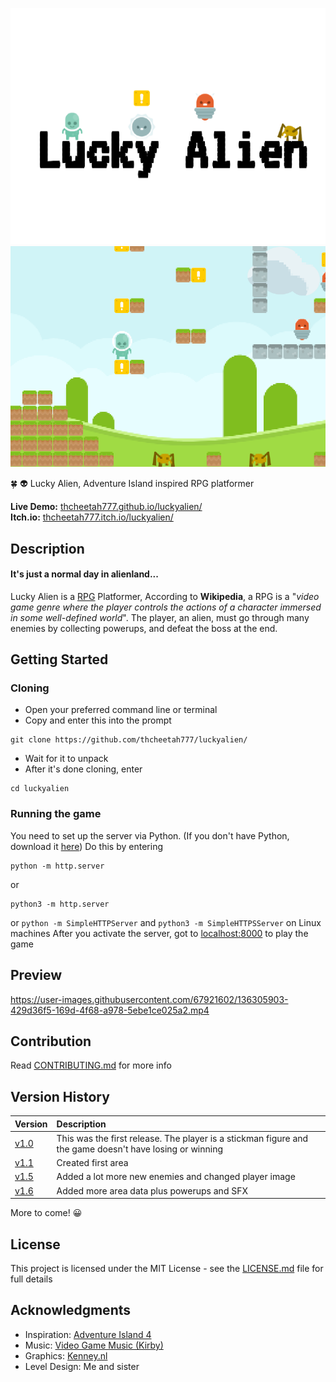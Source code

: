 ![Screenshot](assets/imgs/luckyAlien.png)
![Screenshot](assets/imgs/screenshot.png)

:four_leaf_clover: :alien: Lucky Alien, Adventure Island inspired RPG platformer

**Live Demo:** [thcheetah777.github.io/luckyalien/](https://thcheetah777.github.io/luckyalien/)\
**Itch.io:** [thcheetah777.itch.io/luckyalien/](https://thcheetah777.itch.io/luckyalien/)

## Description

#### **It's just a normal day in alienland...**

Lucky Alien is a [RPG](https://en.wikipedia.org/wiki/Role-playing_video_game) Platformer, According to **Wikipedia**, a RPG is a "*video game genre where the player controls the actions of a character immersed in some well-defined world*". The player, an alien, must go through many enemies by collecting powerups, and defeat the boss at the end.

## Getting Started

### Cloning

* Open your preferred command line or terminal
* Copy and enter this into the prompt

```
git clone https://github.com/thcheetah777/luckyalien/
```

* Wait for it to unpack
* After it's done cloning, enter

```
cd luckyalien
```

### Running the game

You need to set up the server via Python. (If you don't have Python, download it [here](https://www.python.org/)) Do this by entering
```
python -m http.server
```
or
```
python3 -m http.server
```
or
```python -m SimpleHTTPServer``` and ```python3 -m SimpleHTTPSServer``` on Linux machines
After you activate the server, got to [localhost:8000](http://localhost:8000/) to play the game

## Preview

https://user-images.githubusercontent.com/67921602/136305903-429d36f5-169d-4f68-a978-5ebe1ce025a2.mp4

## Contribution

Read [CONTRIBUTING.md](https://github.com/thcheetah777/luckyalien/blob/master/CONTRIBUTING.md) for more info

## Version History

| Version | Description |
| :------------- | :------------- |
| [v1.0](https://github.com/thcheetah777/luckyalien/releases/tag/v1.0) | This was the first release. The player is a stickman figure and the game doesn't have losing or winning |
| [v1.1](https://github.com/thcheetah777/luckyalien/releases/tag/v1.1) | Created first area |
| [v1.5](https://github.com/thcheetah777/luckyalien/releases/tag/v1.5) | Added a lot more new enemies and changed player image |
| [v1.6](https://github.com/thcheetah777/luckyalien/releases/tag/v1.6) | Added more area data plus powerups and SFX |

More to come! :grinning:

## License

This project is licensed under the MIT License - see the [LICENSE.md](https://github.com/thcheetah777/luckyalien/blob/master/LICENSE.md) file for full details

## Acknowledgments

* Inspiration: [Adventure Island 4](https://en.wikipedia.org/wiki/Adventure_Island_(video_game))
* Music: [Video Game Music (Kirby)](https://downloads.khinsider.com/game-soundtracks/album/kirby-the-very-best-of-kirby)
* Graphics: [Kenney.nl](https://kenney.nl/assets)
* Level Design: Me and sister
